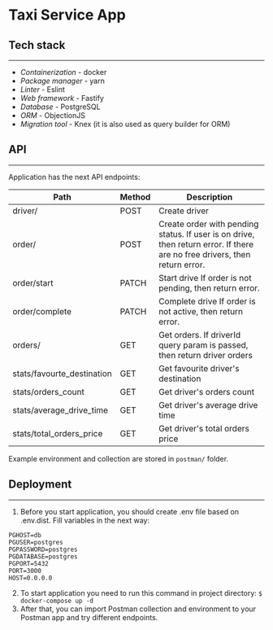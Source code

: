 # Taxi Service App

## Tech stack
___

- _Containerization_ - docker
- _Package manager_ - yarn
- _Linter_ - Eslint
- _Web framework_ - Fastify
- _Database_ - PostgreSQL
- _ORM_ - ObjectionJS
- _Migration tool_ - Knex (it is also used as query builder for ORM)

## API
___

Application has the next API endpoints:

| Path                       | Method | Description                                                                                                                |
|----------------------------|--------|----------------------------------------------------------------------------------------------------------------------------|
| driver/                    | POST   | Create driver                                                                                                              |
| order/                     | POST   | Create order with pending status. If user is on drive, then return error. If there are no free drivers, then return error. |
| order/start                | PATCH  | Start drive If order is not pending, then return error.                                                                    |
| order/complete             | PATCH  | Complete drive If order is not active, then return error.                                                                  |
| orders/                    | GET    | Get orders. If driverId query param is passed, then return driver orders                                                   |
| stats/favourte_destination | GET    | Get favourite driver's destination                                                                                         |
| stats/orders_count         | GET    | Get driver's orders count                                                                                                  |
| stats/average_drive_time   | GET    | Get driver's average drive time                                                                                            |
| stats/total_orders_price   | GET    | Get driver's total orders price                                                                                            |

Example environment and collection are stored in `postman/` folder.

## Deployment
___

1. Before you start application, you should create .env file based on .env.dist. 
   Fill variables in the next way:
   
 ```shell
PGHOST=db
PGUSER=postgres
PGPASSWORD=postgres
PGDATABASE=postgres
PGPORT=5432
PORT=3000
HOST=0.0.0.0
 ```
2. To start application you need to run this command in project directory: `$ docker-compose up -d`
3. After that, you can import Postman collection and environment to your Postman app and try different endpoints.

